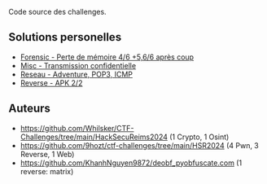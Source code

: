 Code source des challenges.

## Solutions personelles

- [Forensic - Perte de mémoire 4/6 +5,6/6 après coup](./Forensic/README.md)
- [Misc - Transmission confidentielle](./Misc/README.md)
- [Reseau - Adventure, POP3, ICMP](./Network/README.md)
- [Reverse - APK 2/2](./Reverse/README.md)

## Auteurs

- https://github.com/Whilsker/CTF-Challenges/tree/main/HackSecuReims2024 (1 Crypto, 1 Osint)
- https://github.com/9hozt/ctf-challenges/tree/main/HSR2024 (4 Pwn, 3 Reverse, 1 Web)
- https://github.com/KhanhNguyen9872/deobf_pyobfuscate.com (1 reverse: matrix)

